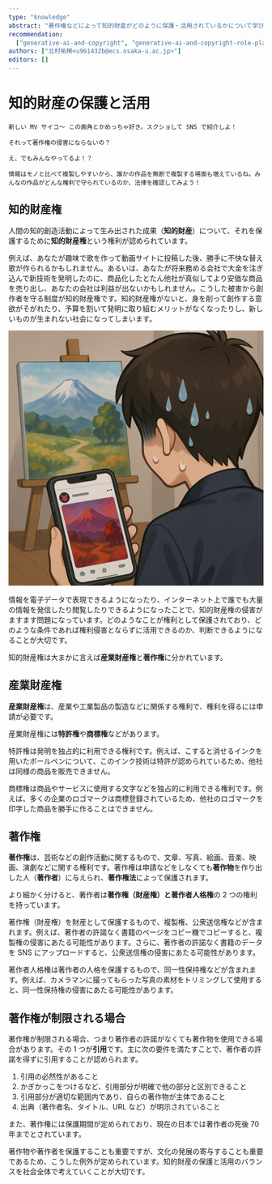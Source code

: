 ```yaml
---
type: "knowledge"
abstract: "著作権などによって知的財産がどのように保護・活用されているかについて学びます。"
recommendation:
  ["generative-ai-and-copyright", "generative-ai-and-copyright-role-play"]
authors: ["北村祐稀<u961432b@ecs.osaka-u.ac.jp>"]
editors: []
---
```


# 知的財産の保護と活用

```:dialog:left:student2:exclamation
新しい MV サイコ～ この画角とかめっちゃ好き。スクショして SNS で紹介しよ！
```

```:dialog:right:student1:question
それって著作権の侵害にならないの？
```

```:dialog:left:student2:surprise
え、でもみんなやってるよ！？
```

```:dialog:right:teacher1:normal
情報はモノと比べて複製しやすいから、誰かの作品を無断で複製する場面も増えているね。みんなの作品がどんな権利で守られているのか、法律を確認してみよう！
```

## 知的財産権

人間の知的創造活動によって生み出された成果（**知的財産**）について、それを保護するために**知的財産権**という権利が認められています。

例えば、あなたが趣味で歌を作って動画サイトに投稿した後、勝手に不快な替え歌が作られるかもしれません。あるいは、あなたが将来務める会社で大金を注ぎ込んで新技術を発明したのに、商品化したとたん他社が真似してより安価な商品を売り出し、あなたの会社は利益が出ないかもしれません。こうした被害から創作者を守る制度が知的財産権です。知的財産権がないと、身を削って創作する意欲がそがれたり、予算を割いて発明に取り組むメリットがなくなったりし、新しいものが生まれない社会になってしまいます。

![創作物を無断で転載されたり改変されたりすると不快に感じることがあります](/h30-informatics1/1-information-society-b/illustrations/unauthorized-reproduction.png)

情報を電子データで表現できるようになったり、インターネット上で誰でも大量の情報を発信したり閲覧したりできるようになったことで、知的財産権の侵害がますます問題になっています。どのようなことが権利として保護されており、どのような条件であれば権利侵害とならずに活用できるのか、判断できるようになることが大切です。

知的財産権は大まかに言えば**産業財産権**と**著作権**に分かれています。

## 産業財産権

**産業財産権**は、産業や工業製品の製造などに関係する権利で、権利を得るには申請が必要です。

産業財産権には**特許権**や**商標権**などがあります。

特許権は発明を独占的に利用できる権利です。例えば、こすると消せるインクを用いたボールペンについて、このインク技術は特許が認められているため、他社は同様の商品を販売できません。

商標権は商品やサービスに使用する文字などを独占的に利用できる権利です。例えば、多くの企業のロゴマークは商標登録されているため、他社のロゴマークを印字した商品を勝手に作ることはできません。

## 著作権

**著作権**は、芸術などの創作活動に関するもので、文章、写真、絵画、音楽、映画、演劇などに関する権利です。著作権は申請などをしなくても**著作物**を作り出した人（**著作者**）に与えられ、**著作権法**によって保護されます。

より細かく分けると、著作者は**著作権（財産権）**と**著作者人格権**の 2 つの権利を持っています。

著作権（財産権）を財産として保護するもので、複製権、公衆送信権などが含まれます。例えば、著作者の許諾なく書籍のページをコピー機でコピーすると、複製権の侵害にあたる可能性があります。さらに、著作者の許諾なく書籍のデータを SNS にアップロードすると、公衆送信権の侵害にあたる可能性があります。

著作者人格権は著作者の人格を保護するもので、同一性保持権などが含まれます。例えば、カメラマンに撮ってもらった写真の素材をトリミングして使用すると、同一性保持権の侵害にあたる可能性があります。

## 著作権が制限される場合

著作権が制限される場合、つまり著作者の許諾がなくても著作物を使用できる場合があります。その 1 つが**引用**です。主に次の要件を満たすことで、著作者の許諾を得ずに引用することが認められます。

1. 引用の必然性があること
2. かぎかっこをつけるなど、引用部分が明確で他の部分と区別できること
3. 引用部分が適切な範囲内であり、自らの著作物が主体であること
4. 出典（著作者名、タイトル、URL など）が明示されていること

また、著作権には保護期間が定められており、現在の日本では著作者の死後 70 年までとされています。

著作物や著作者を保護することも重要ですが、文化の発展の寄与することも重要であるため、こうした例外が定められています。知的財産の保護と活用のバランスを社会全体で考えていくことが大切です。
